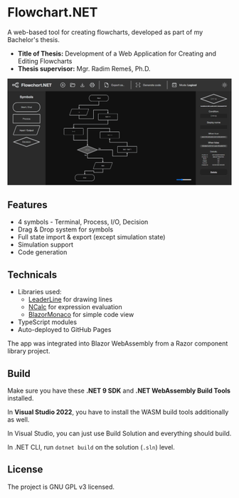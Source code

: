 # Flowchart.NET

A web-based tool for creating flowcharts, developed as part of my Bachelor's thesis.

- **Title of Thesis:** Development of a Web Application for Creating and Editing Flowcharts
- **Thesis supervisor:** Mgr. Radim Remeš, Ph.D.

![Preview](preview.png)

## Features

- 4 symbols - Terminal, Process, I/O, Decision
- Drag & Drop system for symbols
- Full state import & export (except simulation state)
- Simulation support
- Code generation

## Technicals

- Libraries used:
  - [LeaderLine](https://github.com/anseki/leader-line) for drawing lines
  - [NCalc](https://github.com/ncalc/ncalc) for expression evaluation
  - [BlazorMonaco](https://github.com/serdarciplak/BlazorMonaco) for simple code view
- TypeScript modules
- Auto-deployed to GitHub Pages

The app was integrated into Blazor WebAssembly from a Razor component library project.

## Build

Make sure you have these **.NET 9 SDK** and **.NET WebAssembly Build Tools** installed.

In **Visual Studio 2022**, you have to install the WASM build tools additionally as well.

In Visual Studio, you can just use Build Solution and everything should build.

In .NET CLI, run `dotnet build` on the solution (`.sln`) level.

## License

The project is GNU GPL v3 licensed.